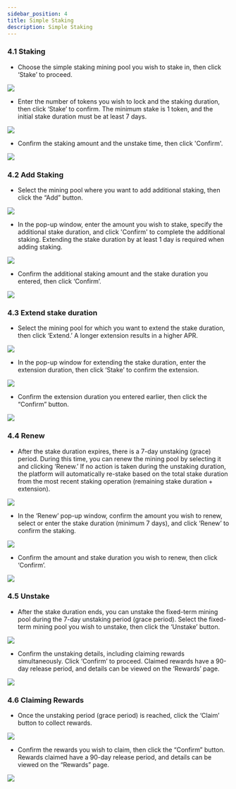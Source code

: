 ```yaml
---
sidebar_position: 4
title: Simple Staking
description: Simple Staking
---
```


### 4.1 **Staking**

-   Choose the simple staking mining pool you wish to stake in, then click ‘Stake’ to proceed.

![](/img/4.2.1.1.png)

-   Enter the number of tokens you wish to lock and the staking duration, then click ‘Stake’ to confirm. The minimum stake is 1 token, and the initial stake duration must be at least 7 days.

![](/img/4.2.1.2.png)

-   Confirm the staking amount and the unstake time, then click 'Confirm'.

![](/img/4.2.1.3.png)

### 4.2 **Add Staking**

-   Select the mining pool where you want to add additional staking, then click the “Add” button.

![](/img/4.2.2.1.png)

-   In the pop-up window, enter the amount you wish to stake, specify the additional stake duration, and click 'Confirm' to complete the additional staking. Extending the stake duration by at least 1 day is required when adding staking.

![](/img/4.2.2.2.png)

-   Confirm the additional staking amount and the stake duration you entered, then click ‘Confirm’.

![](/img/4.2.2.3.png)

### 4.3 **Extend stake duration**

-   Select the mining pool for which you want to extend the stake duration, then click ‘Extend.’ A longer extension results in a higher APR.

![](/img/4.2.3.1.png)

-   In the pop-up window for extending the stake duration, enter the extension duration, then click ‘Stake’ to confirm the extension.

![](/img/4.2.3.2.png)

-   Confirm the extension duration you entered earlier, then click the “Confirm” button.

![](/img/4.2.3.3.png)

### 4.4 **Renew**

-   After the stake duration expires, there is a 7-day unstaking (grace) period. During this time, you can renew the mining pool by selecting it and clicking ‘Renew.’ If no action is taken during the unstaking duration, the platform will automatically re-stake based on the total stake duration from the most recent staking operation (remaining stake duration + extension).

![](/img/4.2.4.1.png)

-   In the ‘Renew’ pop-up window, confirm the amount you wish to renew, select or enter the stake duration (minimum 7 days), and click ‘Renew’ to confirm the staking.

![](/img/4.2.4.2.png)

-   Confirm the amount and stake duration you wish to renew, then click ‘Confirm’.

![](/img/4.2.4.3.png)

### 4.5 **Unstake**

-   After the stake duration ends, you can unstake the fixed-term mining pool during the 7-day unstaking period (grace period). Select the fixed-term mining pool you wish to unstake, then click the ‘Unstake’ button.

![](/img/4.2.5.1.png)

-   Confirm the unstaking details, including claiming rewards simultaneously. Click ‘Confirm’ to proceed. Claimed rewards have a 90-day release period, and details can be viewed on the ‘Rewards’ page.

![](/img/4.2.5.2.png)

### 4.6 **Claiming Rewards**

-   Once the unstaking period (grace period) is reached, click the ‘Claim’ button to collect rewards.

![](/img/4.2.6.1.png)

-   Confirm the rewards you wish to claim, then click the “Confirm” button. Rewards claimed have a 90-day release period, and details can be viewed on the “Rewards” page.

![](/img/4.2.6.2.png)
